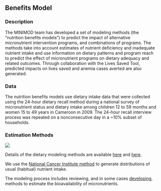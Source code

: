 ## Benefits Model

### Description

The MINIMOD team has developed a set of modeling methods (the “nutrition benefits models”) to predict the impact of alternative micronutrient intervention programs, and combinations of programs. The methods take into account estimates of nutrient deficiency and inadequate nutrient intake and use information on dietary patterns and program reach to predict the effect of micronutrient programs on dietary adequacy and related outcomes. Through collaboration with the Lives Saved Tool, predicted impacts on lives saved and anemia cases averted are also generated.

### Data

The nutrition benefits models use dietary intake data that were collected using the 24-hour dietary recall method during a national survey of micronutrient status and dietary intake among children 12 to 59 months and women 15 to 49 years in Cameroon in 2009. The 24-hour recall interview process was repeated on a nonconsecutive day in a ~10% subset of households.

### Estimation Methods

![](../../pictures/folate_distributions_2.jpg)

Details of the dietary modeling methods are available [here](https://www.ncbi.nlm.nih.gov/pubmed/25332482) and [here](http://journals.sagepub.com/doi/abs/10.1177/0379572115595888).

We use the [National Cancer Institute method](http://riskfactor.cancer.gov/diet/usualintakes) to generate distributions of usual (habitual) nutrient intake.

The modeling process includes reviewing, and in some cases [developing](http://www.fasebj.org/content/30/1_Supplement/891.3.short), methods to estimate the bioavailability of micronutrients.